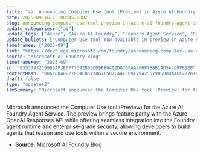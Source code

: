 ```yaml
---
title: "ai: Announcing Computer Use tool (Preview) in Azure AI Foundry Agent Service"
date: 2025-09-16T15:00:45.000Z
slug: announcing-computer-use-tool-preview-in-azure-ai-foundry-agent-service
update_categories: ["ai"]
update_tags: ["Azure", "Azure AI Foundry", "Foundry Agent Service", "Computer Use", "preview", "Azure OpenAI", "enterprise security", "developer tools"]
update_bullets: ["Computer Use tool now available in preview in Azure AI Foundry Agent Service.", "Offers feature parity with the Azure OpenAI Responses API.", "Seamless integration into the Foundry agent runtime for easier developer workflows.", "Designed with enterprise-grade security and compliance in mind.", "Enables developers to create agents that not only reason but also interact with tools/resources within the Foundry environment."]
timeframes: ["2025-09"]
link: "https://devblogs.microsoft.com/foundry/announcing-computer-use-tool-preview-in-azure-ai-foundry-agent-service/"
source: "Microsoft AI Foundry Blog"
timeframeKey: "2025-09"
id: "E3537932C9965AF3E0F77392B65CD9FB6402D876FAA7F6F7B8B1AD5A4C9FB1EB"
contentHash: "886160A8B27FD4CB513067C5D2CAAECB9F79A25579050BDAACC2726184B93D7B"
draft: false
type: "updates2"
llmSummary: "Microsoft announced the Computer Use tool (Preview) for the Azure AI Foundry Agent Service. The preview brings feature parity with the Azure OpenAI Responses API while offering seamless integration into the Foundry agent runtime and enterprise-grade security, allowing developers to build agents that reason and use tools within a secure environment."
---
```


Microsoft announced the Computer Use tool (Preview) for the Azure AI Foundry Agent Service. The preview brings feature parity with the Azure OpenAI Responses API while offering seamless integration into the Foundry agent runtime and enterprise-grade security, allowing developers to build agents that reason and use tools within a secure environment.

- **Source:** [Microsoft AI Foundry Blog](https://devblogs.microsoft.com/foundry/announcing-computer-use-tool-preview-in-azure-ai-foundry-agent-service/)
